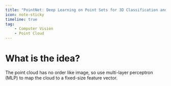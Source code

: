 ```yaml
---
title: "PointNet: Deep Learning on Point Sets for 3D Classification and Segmentation"
icon: note-sticky
timeline: true
tag:
    - Computer Vision
    - Point Cloud
---
```


# What is the idea?

The point cloud has no order like image, so use multi-layer perceptron (MLP) to map the cloud to a fixed-size feature vector.

<PDF src="https://arxiv.org/pdf/1612.00593.pdf" />